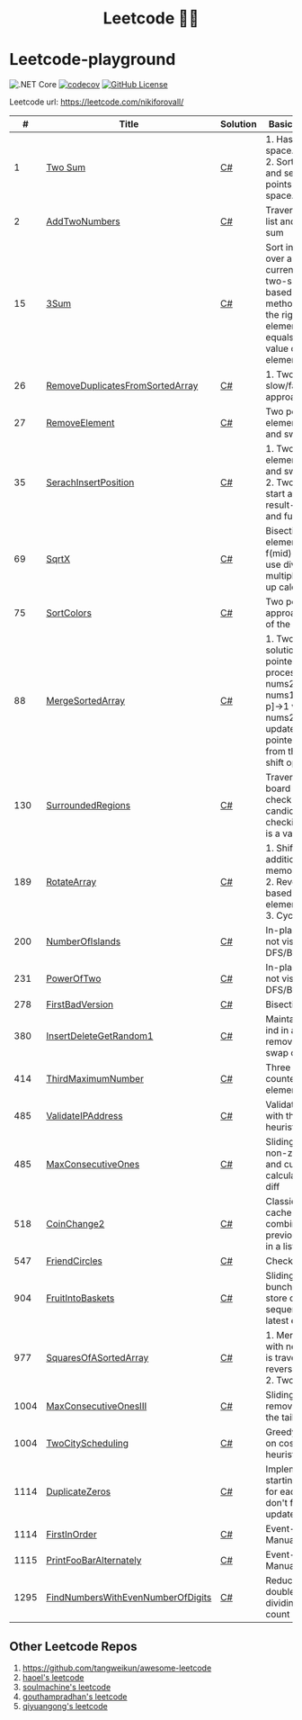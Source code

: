 <h1 align="center">
  Leetcode 👨‍💻
</h1>

# Leetcode-playground

![.NET Core](https://github.com/NikiforovAll/leetcode-playground/workflows/.NET%20Core/badge.svg)
[![codecov](https://codecov.io/gh/NikiforovAll/leetcode-playground/branch/master/graph/badge.svg)](https://codecov.io/gh/NikiforovAll/leetcode-playground-template)
[![GitHub License](https://img.shields.io/github/license/nikiforovall/leetcode-playground)](./LICENSE.md)

Leetcode url: <https://leetcode.com/nikiforovall/>

| # | Title | Solution | Basic idea (One line) |
|---| ----- | -------- | --------------------- |
| 1 | [Two Sum](https://leetcode.com/problems/two-sum/) | [C#](https://github.com/NikiforovAll/leetcode-playground/blob/master/src/LeetCodeSolutions/1.two-sum.cs) | 1. Hash O(n) and O(n) space.<br/>2. Sort O(n * log n) and search with two points O(n) and O(1) space.|
| 2 | [AddTwoNumbers](https://leetcode.com/problems/add-two-numbers/) | [C#](https://github.com/NikiforovAll/leetcode-playground/blob/master/src/LeetCodeSolutions/2.add-two-numbers.cs) | Traverse single-linked list and do modulo 10 sum |
| 15 | [3Sum](https://leetcode.com/problems/3sum/) | [C#](https://github.com/NikiforovAll/leetcode-playground/blob/master/src/LeetCodeSolutions/15.3-sum.cs) | Sort initial array, loop over array and pick current element, solve two-sum problem based on two pointers method for array to the right of current element with *target* equals to negated value of current element|
| 26 | [RemoveDuplicatesFromSortedArray](https://leetcode.com/articles/remove-duplicates-from-sorted-array/) | [C#](https://github.com/NikiforovAll/leetcode-playground/blob/master/src/LeetCodeSolutions/26.remove-duplicates-from-sorted-array.cs) | 1. Two pointers, slow/fast runner approach |
| 27 | [RemoveElement](https://leetcode.com/problems/remove-element/) | [C#](https://github.com/NikiforovAll/leetcode-playground/blob/master/src/LeetCodeSolutions/27.remove-element.cs) | Two pointers, skip element at the end and swap at the start. </br> |
| 35 | [SerachInsertPosition](https://leetcode.com/problems/search-insert-position/) | [C#](https://github.com/NikiforovAll/leetcode-playground/blob/master/src/LeetCodeSolutions/35.search-insert-position.cs) | 1. Two pointers, skip element at the end and swap at the start. </br> 2. Two pointers, both start at the beginning result-sub-list pointer and full-scan pointer |
| 69 | [SqrtX](https://leetcode.com/problems/sqrtx/) | [C#](https://github.com/NikiforovAll/leetcode-playground/blob/master/src/LeetCodeSolutions/src\LeetCodeSolutions\69.sqrt-x.cs) | Bisection, lazy curr element calculation f(mid) < x < f(mid+1), use division instead of multiplication to speed up calculation |
| 75 | [SortColors](https://leetcode.com/problems/sort-colors/) | [C#](https://github.com/NikiforovAll/leetcode-playground/blob/master/src/LeetCodeSolutions/src\LeetCodeSolutions\75.sort-colors.cs) | Two pointers approach, fill the rest of the array with 1 |
| 88 | [MergeSortedArray](https://leetcode.com/problems/3sum/) | [C#](https://github.com/NikiforovAll/leetcode-playground/blob/master/src/LeetCodeSolutions/88.merge-sorted-array.cs) | 1. Two pointers solution, store pointers to latest not processed in nums1, nums2 (=p,q). Shift nums1[pos..pos+m-p]->1 when item from nums2 is written and update p,q 2. Two pointers solution, start from the end to avoid shift operation|
| 130 | [SurroundedRegions](https://leetcode.com/problems/surrounded-regions) | [C#](https://github.com/NikiforovAll/leetcode-playground/blob/master/src/LeetCodeSolutions/130.surrounded-regions.cs) | Traverse inner part of board and use dfs to check potential candidates for checking, commit if it is a valid group |
| 189 | [RotateArray](https://leetcode.com/problems/rotate-array) | [C#](https://github.com/NikiforovAll/leetcode-playground/blob/master/src/LeetCodeSolutions/189.rotate-array.cs) | 1. Shifting with additional O(k) memory </br> 2. Reverse in-place based on pivot element </br> 3. Cyclic replacement |
| 200 | [NumberOfIslands](https://leetcode.com/problems/number-of-islands) | [C#](https://github.com/NikiforovAll/leetcode-playground/blob/master/src/LeetCodeSolutions/200.number-of-islands.cs) | In-place uncheck of not visited islands via DFS/BFS |
| 231 | [PowerOfTwo](https://leetcode.com/problems/power-of-two) | [C#](https://github.com/NikiforovAll/leetcode-playground/blob/master/src/LeetCodeSolutions/231.power-of-two.cs) | In-place uncheck of not visited islands via DFS/BFS |
| 278 | [FirstBadVersion](https://leetcode.com/problems/first-bad-version) | [C#](https://github.com/NikiforovAll/leetcode-playground/blob/master/src/LeetCodeSolutions/278.first-bad-version.cs) | Bisection |
| 380 | [InsertDeleteGetRandom1](https://leetcode.com/problems/insert-delete-getrandom-o1/description/) | [C#](https://github.com/NikiforovAll/leetcode-playground/blob/master/src/LeetCodeSolutions/380.insert-delete-get-random-o-1.cs) | Maintain map(val -> ind in array) + list, removal is based on swap of last element |
| 414 | [ThirdMaximumNumber](https://leetcode.com/problems/third-maximum-number/description/) | [C#](https://github.com/NikiforovAll/leetcode-playground/blob/master/src/LeetCodeSolutions/414.third-maximum-number.cs) | Three consecutive counters, stored element shift |
| 485 | [ValidateIPAddress](https://leetcode.com/problems/validate-ip-address/description/) | [C#](https://github.com/NikiforovAll/leetcode-playground/blob/master/src/LeetCodeSolutions/468.validate-ip-address.cs) | Validation pipeline with the list of heuristics |
| 485 | [MaxConsecutiveOnes](https://leetcode.com/problems/third-maximum-number/description/) | [C#](https://github.com/NikiforovAll/leetcode-playground/blob/master/src/LeetCodeSolutions/485.max-consecutive-ones.cs) | Sliding window for non-zero part of array and current sum calculation as index diff |
| 518 | [CoinChange2](https://leetcode.com/problems/coin-change-2) | [C#](https://github.com/NikiforovAll/leetcode-playground/blob/master/src/LeetCodeSolutions/518.coin-change-2.cs) | Classic DP problem, cache total combinations of previous subproblems in a list |
| 547 | [FriendCircles](https://leetcode.com/problems/friend-circles) | [C#](https://github.com/NikiforovAll/leetcode-playground/blob/master/src/LeetCodeSolutions/547.friend-circles.cs) | Checked DFS nodes |
| 904 | [FruitIntoBaskets](https://leetcode.com/problems/fruit-into-baskets) | [C#](https://github.com/NikiforovAll/leetcode-playground/blob/master/src/LeetCodeSolutions/904.fruit-into-baskets.cs) | Sliding window, a bunch of pointers to store consecutive sequence of previous latest element |
| 977 | [SquaresOfASortedArray](https://leetcode.com/problems/squares-of-a-sorted-array) | [C#](https://github.com/NikiforovAll/leetcode-playground/blob/master/src/LeetCodeSolutions/977.squares-of-a-sorted-array.cs) | 1. Merge sort, array with negative numbers is traversed in a reversed manner </br> 2. Two pointers |
| 1004 | [MaxConsecutiveOnesIII](https://leetcode.com/problems/max-consecutive-ones-iii) | [C#](https://github.com/NikiforovAll/leetcode-playground/blob/master/src/LeetCodeSolutions/1004.max-consecutive-ones-iii.cs) | Sliding window, remove elements from the tail |
| 1004 | [TwoCityScheduling](https://leetcode.com/problems/two-city-scheduling) | [C#](https://github.com/NikiforovAll/leetcode-playground/blob/master/src/LeetCodeSolutions/1029.two-city-scheduling.cs) | Greedy solution based on costs difference heuristic + sorting |
| 1114 | [DuplicateZeros](https://leetcode.com/problems/duplicate-zeros/) | [C#](https://github.com/NikiforovAll/leetcode-playground/blob/master/src/LeetCodeSolutions/1089.duplicate-zeros.cs) | Implement array shift starting from the end for each zero element, don't forget to skip updated zero |
| 1114 | [FirstInOrder](https://leetcode.com/problems/print-in-order/) | [C#](https://github.com/NikiforovAll/leetcode-playground/blob/master/src/LeetCodeSolutions/1114.print-in-order.cs) | Event-based blocking ManualResetEventSlim |
| 1115 | [PrintFooBarAlternately](https://leetcode.com/problems/print-foobar-alternately/description/) | [C#](https://github.com/NikiforovAll/leetcode-playground/blob/master/src/LeetCodeSolutions/1115.print-foo-bar-alternately.cs) | Event-based blocking ManualResetEventSlim |
| 1295 | [FindNumbersWithEvenNumberOfDigits](https://leetcode.com/problems/find-numbers-with-even-number-of-digits) | [C#](https://github.com/NikiforovAll/leetcode-playground/blob/master/src/LeetCodeSolutions/1295.find-numbers-with-even-number-of-digits.cs) | Reduce arr item to double digit by dividing by 100 and count |

## Other Leetcode Repos

1. <https://github.com/tangweikun/awesome-leetcode>
2. [haoel's leetcode](https://github.com/haoel/leetcode)
3. [soulmachine's leetcode](https://github.com/soulmachine/leetcode)
4. [gouthampradhan's leetcode](https://github.com/gouthampradhan/leetcode)
5. [qiyuangong's leetcode](https://github.com/qiyuangong/leetcode)
